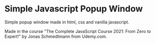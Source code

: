 # Simple Javascript Popup Window
<p>Simple popup window made in html, css and vanilla javascript.</p>
<p>Made in the course "The Complete JavaScript Course 2021: From Zero to Expert!" by Jonas Schmedtmann from Udemy.com.</p>
